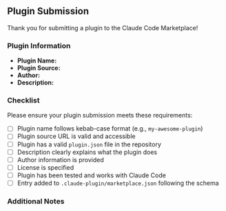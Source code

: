 ## Plugin Submission

Thank you for submitting a plugin to the Claude Code Marketplace!

### Plugin Information

- **Plugin Name:**
- **Plugin Source:**
- **Author:**
- **Description:**

### Checklist

Please ensure your plugin submission meets these requirements:

- [ ] Plugin name follows kebab-case format (e.g., `my-awesome-plugin`)
- [ ] Plugin source URL is valid and accessible
- [ ] Plugin has a valid `plugin.json` file in the repository
- [ ] Description clearly explains what the plugin does
- [ ] Author information is provided
- [ ] License is specified
- [ ] Plugin has been tested and works with Claude Code
- [ ] Entry added to `.claude-plugin/marketplace.json` following the schema

### Additional Notes

<!-- Add any additional context about your plugin here -->

